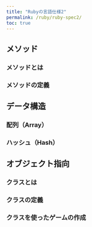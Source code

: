 ```yaml
---
title: "Rubyの言語仕様2"
permalink: /ruby/ruby-spec2/
toc: true
---
```

## メソッド

### メソッドとは

### メソッドの定義

## データ構造

### 配列（Array）

### ハッシュ（Hash）

## オブジェクト指向

### クラスとは

### クラスの定義

### クラスを使ったゲームの作成
